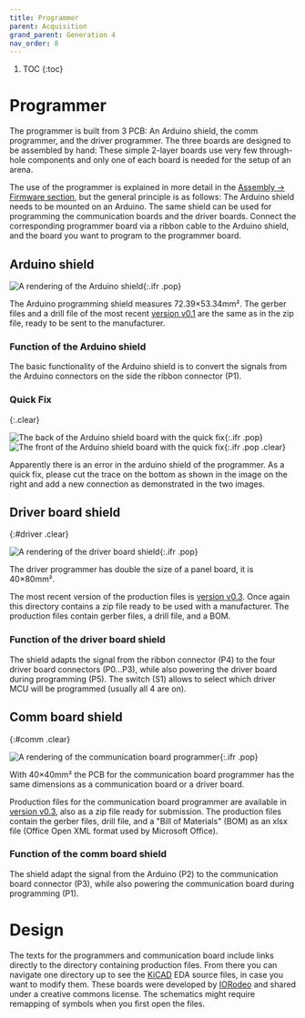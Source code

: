 ```yaml
---
title: Programmer
parent: Acquisition
grand_parent: Generation 4
nav_order: 8
---
```


1. TOC
{:toc}

# Programmer

The programmer is built from 3 PCB: An Arduino shield, the comm programmer, and the driver programmer. The three boards are designed to be assembled by hand: These simple 2-layer boards use very few through-hole components and only one of each board is needed for the setup of an arena.

The use of the programmer is explained in more detail in the [Assembly → Firmware section](index.md), but the general principle is as follows: The Arduino shield needs to be mounted on an Arduino. The same shield can be used for programming the communication boards and the driver boards. Connect the corresponding programmer board via a ribbon cable to the Arduino shield, and the board you want to program to the programmer board.

## Arduino shield

![A rendering of the Arduino shield](assets/arduino-shield_front_render.jpg "A rendering of the Arduino shield"){:.ifr .pop}

The Arduino programming shield measures 72.39×53.34mm². The gerber files and a drill file of the most recent [version v0.1](https://github.com/floesche/panels_g4_hardware/tree/master/atmega328/four_panel/20mm_matrix/ver3/programmer/prog_shield/gerber_v0p1) are the same as in the zip file, ready to be sent to the manufacturer.

### Function of the Arduino shield

The basic functionality of the Arduino shield is to convert the signals from the Arduino connectors on the side the ribbon connector (P1).

### Quick Fix
{:.clear}

![The back of the Arduino shield board with the quick fix](assets/arduino-shield_back_photo.jpg "The back of the Arduino shield board with the quick fix"){:.ifr .pop}
![The front of the Arduino shield board with the quick fix](assets/arduino-shield_front_photo.jpg "The front of the Arduino shield board with the quick fix"){:.ifr .pop .clear}

Apparently there is an error in the arduino shield of the programmer. As a quick fix, please cut the trace on the bottom as shown in the image on the right and add a new connection as demonstrated in the two images.

## Driver board shield
{:#driver .clear}

![A rendering of the driver board shield](assets/driver-shield_front_render.jpg "A rendering of the driver board shield"){:.ifr .pop}

The driver programmer has double the size of a panel board, it is 40×80mm².

The most recent version of the production files is [version v0.3](https://github.com/floesche/panels_g4_hardware/tree/master/atmega328/four_panel/20mm_matrix/ver3/programmer/driver_programmer/gerber_v0p3). Once again this directory contains a zip file ready to be used with a manufacturer. The production files contain gerber files, a drill file, and a BOM.

### Function of the driver board shield

The shield adapts the signal from the ribbon connector (P4) to the four driver board connectors (P0…P3), while also powering the driver board during programming (P5). The switch (S1) allows to select which driver MCU will be programmed (usually all 4 are on).

## Comm board shield
{:#comm .clear}

![A rendering of the communication board programmer](assets/comm-shield_front_render.jpg "A rendering of the communication board programmer"){:.ifr .pop}

With 40×40mm² the PCB for the communication board programmer has the same dimensions as a communication board or a driver board.
  
Production files for the communication board programmer are available in [version v0.3](https://github.com/floesche/panels_g4_hardware/tree/master/atmega328/four_panel/20mm_matrix/ver3/programmer/comm_programmer/gerber_v0p3), also as a zip file ready for submission. The production files contain the gerber files, drill file, and a "Bill of Materials" (BOM) as an xlsx file (Office Open XML format used by Microsoft Office).

### Function of the comm board shield

The shield adapt the signal from the Arduino (P2) to the communication board connector (P3), while also powering the communication board during programming (P1).

# Design

The texts for the programmers and communication board include links directly to the directory containing production files. From there you can navigate one directory up to see the [KiCAD](https://kicad-pcb.org/) EDA source files, in case you want to modify them. These boards were developed by [IORodeo](https://iorodeo.com) and shared under a creative commons license. The schematics might require remapping of symbols when you first open the files.
